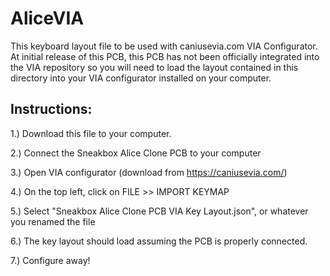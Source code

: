# AliceVIA
This keyboard layout file to be used with caniusevia.com VIA Configurator. At initial release of this PCB, this PCB has not been officially integrated into the VIA repository so you will need to load the layout contained in this directory into your VIA configurator installed on your computer. 

Instructions: 
--------------
1.) Download this file to your computer. 

2.) Connect the Sneakbox Alice Clone PCB to your computer

3.) Open VIA configurator (download from https://caniusevia.com/)

4.) On the top left, click on FILE >> IMPORT KEYMAP

5.) Select "Sneakbox Alice Clone PCB VIA Key Layout.json", or whatever you renamed the file

6.) The key layout should load assuming the PCB is properly connected.

7.) Configure away!
